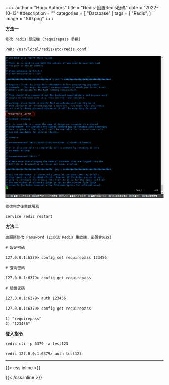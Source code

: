 +++
author = "Hugo Authors"
title = "Redis-設置Redis密碼"
date = "2022-10-13"
#description = ""
categories = [
    "Database"
]
tags = [
    "Redis",
]
image = "100.png"
+++

**方法一**

    修改 redis 設定檔 (requirepass 參數)
    
    PWD: /usr/local/redis/etc/redis.conf
    
   ![](00000001.png)
   
    修改完之後重啟服務
    
    service redis restart
   
**方法二**

    進服務修改 Password (此方法 Redis 重啟後，密碼會失效)

    # 設定密碼
    
    127.0.0.1:6379> config set requirepass 123456
    
    # 查詢密碼
    
    127.0.0.1:6379> config get requirepass
    
    # 驗證密碼
    
    127.0.0.1:6379> auth 123456
    
    127.0.0.1:6379> config get requirepass
    
    1) "requirepass"
    2) "123456"
       
    
**登入指令**

    redis-cli -p 6379 -a test123
    
    redis 127.0.0.1:6379> auth test123
    


***

{{< css.inline >}}
<style>
.emojify {
	font-family: Apple Color Emoji, Segoe UI Emoji, NotoColorEmoji, Segoe UI Symbol, Android Emoji, EmojiSymbols;
	font-size: 2rem;
	vertical-align: middle;
}
@media screen and (max-width:650px) {
  .nowrap {
    display: block;
    margin: 25px 0;
  }
}
</style>
{{< /css.inline >}}
